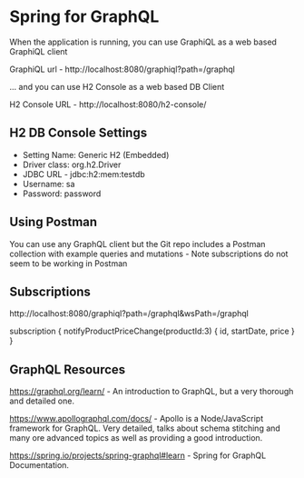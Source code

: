 # Spring for GraphQL

When the application is running, you can use GraphiQL as a web based GraphiQL client

GraphiQL url - http://localhost:8080/graphiql?path=/graphql

... and you can use H2 Console as a web based DB Client

H2 Console URL - http://localhost:8080/h2-console/

## H2 DB Console Settings

* Setting Name: Generic H2 (Embedded)
* Driver class: org.h2.Driver
* JDBC URL - jdbc:h2:mem:testdb
* Username: sa
* Password: password

## Using Postman

You can use any GraphQL client but the Git repo includes a Postman collection with
example queries and mutations - Note subscriptions do not seem to be working in Postman

## Subscriptions

http://localhost:8080/graphiql?path=/graphql&wsPath=/graphql

subscription {
    notifyProductPriceChange(productId:3) {
        id,
        startDate,
        price
    }
}

## GraphQL Resources

https://graphql.org/learn/ - An introduction to GraphQL, but a very thorough and detailed one.

https://www.apollographql.com/docs/ - Apollo is a Node/JavaScript framework for GraphQL. Very detailed, talks about schema stitching and many ore advanced topics as well as providing a good introduction.

https://spring.io/projects/spring-graphql#learn - Spring for GraphQL Documentation.



